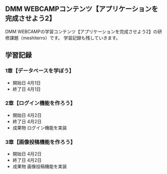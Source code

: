 ## DMM WEBCAMPコンテンツ【アプリケーションを完成させよう2】
DMM WEBCAMPの学習コンテンツ【アプリケーションを完成させよう2】の研修課題（meshiterro）です。
学習記録も残していきます。

## 学習記録
### 1章【データベースを学ぼう】
- 開始日 4月1日
- 終了日 4月1日

### 2章【ログイン機能を作ろう】
- 開始日 4月2日
- 終了日 4月2日
- 成果物 ログイン機能を実装

### 3章【画像投稿機能を作ろう】
- 開始日 4月2日
- 終了日 4月2日
- 成果物 画像投稿機能を実装

<!-- # README

This README would normally document whatever steps are necessary to get the
application up and running.

Things you may want to cover:

* Ruby version

* System dependencies

* Configuration

* Database creation

* Database initialization

* How to run the test suite

* Services (job queues, cache servers, search engines, etc.)

* Deployment instructions

* ...
 -->